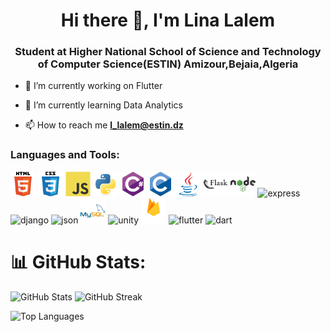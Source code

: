 <h1 align="center">Hi there 👋, I'm Lina Lalem</h1>
<h3 align="center">Student at Higher National School of Science and Technology of Computer Science(ESTIN) Amizour,Bejaia,Algeria</h3>

- 🔭 I’m currently working on Flutter
- 🌱 I’m currently learning Data Analytics

- 📫 How to reach me **l_lalem@estin.dz**

<h3 align="left">Languages and Tools:</h3>
<p align="left">
    <img src="https://raw.githubusercontent.com/devicons/devicon/master/icons/html5/html5-original-wordmark.svg" alt="html5" width="40" height="40"/>
    <img src="https://raw.githubusercontent.com/devicons/devicon/master/icons/css3/css3-original-wordmark.svg" alt="css3" width="40" height="40"/>
    <img src="https://raw.githubusercontent.com/devicons/devicon/master/icons/javascript/javascript-original.svg" alt="javascript" width="40" height="40"/>
    <img src="https://raw.githubusercontent.com/devicons/devicon/master/icons/python/python-original.svg" alt="python" width="40" height="40"/>
    <img src="https://raw.githubusercontent.com/devicons/devicon/master/icons/csharp/csharp-original.svg" alt="csharp" width="40" height="40"/>
    <img src="https://raw.githubusercontent.com/devicons/devicon/master/icons/c/c-original.svg" alt="c" width="40" height="40"/>
    <img src="https://raw.githubusercontent.com/devicons/devicon/master/icons/java/java-original.svg" alt="java" width="40" height="40"/>
    <img src="https://raw.githubusercontent.com/devicons/devicon/master/icons/flask/flask-original-wordmark.svg" alt="flask" width="40" height="40"/>
    <img src="https://raw.githubusercontent.com/devicons/devicon/master/icons/nodejs/nodejs-original-wordmark.svg" alt="nodejs" width="40" height="40"/>
    <img src="https://www.vectorlogo.zone/logos/expressjs/expressjs-icon.svg" alt="express" width="40" height="40"/>
    <img src="https://cdn.worldvectorlogo.com/logos/django.svg" alt="django" width="40" height="40"/>
    <img src="https://www.vectorlogo.zone/logos/json/json-icon.svg" alt="json" width="40" height="40"/>
    <img src="https://raw.githubusercontent.com/devicons/devicon/master/icons/mysql/mysql-original-wordmark.svg" alt="mysql" width="40" height="40"/>
    <img src="https://www.vectorlogo.zone/logos/unity3d/unity3d-icon.svg" alt="unity" width="40" height="40"/>
    <img src="https://raw.githubusercontent.com/devicons/devicon/master/icons/firebase/firebase-original-wordmark.svg" alt="firebase" width="40" height="40"/>
    <img src="https://cdn.worldvectorlogo.com/logos/flutter.svg" alt="flutter" width="40" height="40"/>
    <img src="https://cdn.worldvectorlogo.com/logos/dart.svg" alt="dart" width="40" height="40"/>
</p>

# 📊 GitHub Stats:
![GitHub Stats](https://github-readme-stats.vercel.app/api?username=Lina18032&theme=dark&hide_border=false&include_all_commits=false&count_private=true)
![GitHub Streak](https://github-readme-streak-stats.herokuapp.com/?user=Lina18032&theme=dark&hide_border=false)

![Top Languages](https://github-readme-stats.vercel.app/api/top-langs/?username=Lina18032&theme=dark&hide_border=false&include_all_commits=false&count_private=true&layout=compact)

